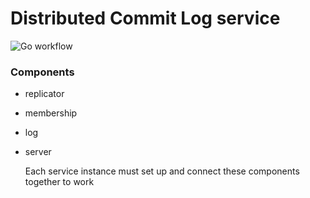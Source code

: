 # Distributed Commit Log service
![Go workflow](https://github.com/aradwann/proglog/actions/workflows/go.yml/badge.svg)

### Components
- replicator
- membership
- log 
- server

    Each service instance must set up and connect these components together to work
